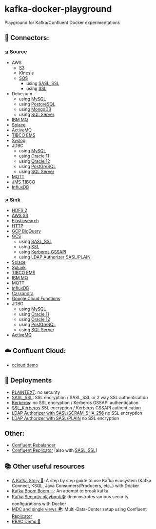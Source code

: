 # kafka-docker-playground

Playground for Kafka/Confluent Docker experimentations

## 🔗 Connectors:

### ↘️ Source

* AWS
    * [S3](connect-s3-source)
    * [Kinesis](connect-kinesis-source)
    * [SQS](connect-sqs-source)
        * using [SASL_SSL](connect-sqs-source/README.md#with-sasl_ssl-authentication)
        * using [SSL](connect-sqs-source/README.md#with-ssl-authentication)
* Debezium
    * using [MySQL](connect-debezium-mysql-source)
    * using [PostgreSQL](connect-debezium-postgresql-source)
    * using [MongoDB](connect-debezium-mongodb-source)
    * using [SQL Server](connect-debezium-sqlserver-source)
* [IBM MQ](connect-ibm-mq-source)
* [Solace](connect-solace-source)
* [ActiveMQ](connect-active-mq-source)
* [TIBCO EMS](connect-tibco-source)
* [Syslog](connect-syslog-source)
* JDBC
    * using [MySQL](connect-jdbc-mysql-source)
    * using [Oracle 11](connect-jdbc-oracle11-source)
    * using [Oracle 12](connect-jdbc-oracle12-source)
    * using [PostGreSQL](connect-jdbc-postgresql-source)
    * using [SQL Server](connect-jdbc-sqlserver-source)
* [MQTT](connect-mqtt-source)
* [JMS TIBCO](connect-jms-tibco-source)
* [InfluxDB](connect-influxdb-source)

### ↗️ Sink

* [HDFS 2](connect-hdfs-sink)
* [AWS S3](connect-s3-sink)
* [Elasticsearch](connect-elasticsearch-sink)
* [HTTP](connect-http-sink)
* [GCP BigQuery](connect-gcp-bigquery-sink)
* [GCS](connect-gcs-sink)
    * using [SASL_SSL](connect-gcs-sink/README.md#with-sasl_ssl-authentication)
    * using [SSL](connect-gcs-sink/README.md#with-ssl-authentication)
    * using [Kerberos GSSAPI](connect-gcs-sink/README.md#with-kerberos-gssapi-authentication)
    * using  [LDAP Authorizer SASL/PLAIN](connect-gcs-sink/README.md#with-ldap-authorizer-with-saslplain)
* [Solace](connect-solace-sink)
* [Splunk](connect-splunk-sink)
* [TIBCO EMS](connect-tibco-sink)
* [IBM MQ](connect-ibm-mq-sink)
* [MQTT](connect-mqtt-sink)
* [InfluxDB](connect-influxdb-sink)
* [Cassandra](connect-cassandra-sink)
* [Google Cloud Functions](connect-google-cloud-functions-sink)
* JDBC
    * using [MySQL](connect-jdbc-mysql-sink)
    * using [Oracle 11](connect-jdbc-oracle11-sink)
    * using [Oracle 12](connect-jdbc-oracle12-sink)
    * using [PostGreSQL](connect-jdbc-postgresql-sink)
    * using [SQL Server](connect-jdbc-sqlserver-sink)
* [ActiveMQ](connect-active-mq-sink)

## ☁️ Confluent Cloud:

* [ccloud demo](ccloud-demo)


## 🔐 Deployments

* [PLAINTEXT](plaintext): no security
* [SASL_SSL](sasl-ssl): SSL encryption / SASL_SSL or 2 way SSL authentication
* [Kerberos](kerberos): no SSL encryption / Kerberos GSSAPI authentication
* [SSL_Kerberos](ssl_kerberos) SSL encryption / Kerberos GSSAPI authentication
* [LDAP Authorizer with SASL/SCRAM-SHA-256](ldap_authorizer_sasl_scram) no SSL encryption
* [LDAP Authorizer with SASL/PLAIN](ldap_authorizer_sasl_plain) no SSL encryption

## Other:

* [Confluent Rebalancer](rebalancer)
* [Confluent Replicator](connect-replicator) [also with [SASL_SSL](connect-replicator/README.md#with-sasl_ssl-authentication)]

## 📚 Other useful resources

* [A Kafka Story 📖](https://github.com/framiere/a-kafka-story): A step by step guide to use Kafka ecosystem (Kafka Connect, KSQL, Java Consumers/Producers, etc..) with Docker
* [Kafka Boom Boom 💥](https://github.com/Dabz/kafka-boom-boom): An attempt to break kafka
* [Kafka Security playbook 🔒](https://github.com/Dabz/kafka-security-playbook): demonstrates various security configurations with Docker
* [MDC and single views 🌍](https://github.com/framiere/mdc-with-replicator-and-regexrouter): Multi-Data-Center setup using Confluent [Replicator](https://docs.confluent.io/current/connect/kafka-connect-replicator/index.html)
* [RBAC Demo 👥](https://github.com/confluentinc/examples/blob/5.3.0-post/security/rbac/rbac-docker)